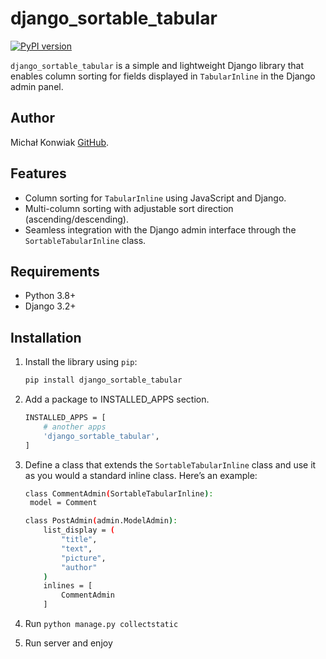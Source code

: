 # django_sortable_tabular

[![PyPI version](https://img.shields.io/pypi/v/django_sortable_tabular.svg)](https://pypi.org/project/django_sortable_tabular/)


`django_sortable_tabular` is a simple and lightweight Django library that enables column sorting for fields displayed in `TabularInline` in the Django admin panel.

## Author

Michał Konwiak
[GitHub](https://github.com/michalkonwiak).

## Features

- Column sorting for `TabularInline` using JavaScript and Django.
- Multi-column sorting with adjustable sort direction (ascending/descending).
- Seamless integration with the Django admin interface through the `SortableTabularInline` class.

## Requirements

- Python 3.8+
- Django 3.2+

## Installation

1. Install the library using `pip`:

   ```bash
   pip install django_sortable_tabular
2. Add a package to INSTALLED_APPS section. 
   ```bash
   INSTALLED_APPS = [
       # another apps
       'django_sortable_tabular',
   ]
3. Define a class that extends the `SortableTabularInline` class and use it as you would a standard inline class. Here’s an example:
   ```bash
   class CommentAdmin(SortableTabularInline):
    model = Comment

   class PostAdmin(admin.ModelAdmin):
       list_display = (
           "title",
           "text",
           "picture",
           "author"
       )
       inlines = [
           CommentAdmin
       ]

4. Run `python manage.py collectstatic`
5. Run server and enjoy

